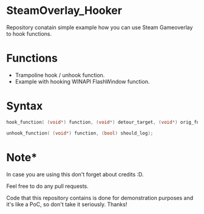 # SteamOverlay_Hooker
Repository conatain simple example how you can use Steam Gameoverlay to hook functions.

# Functions

  - Trampoline hook / unhook function.
  - Example with hooking WINAPI FlashWindow function.


# Syntax
```cpp
hook_function( (void*) function, (void*) detour_target, (void*) orig_fn, (int)unknown_var);
```
```cpp
unhook_function( (void*) function, (bool) should_log);
```

# Note*

In case you are using this don't forget about credits :D.

Feel free to do any pull requests.

Code that this repository contains is done for demonstration purposes and it's like a PoC, so don't take it seriously. Thanks!
